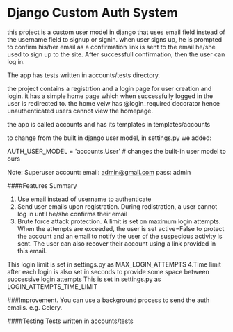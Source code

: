 # Django Custom Auth System 
this project is a custom user model in django that uses email field instead of the username field to signup or signin.
when user signs up, he is prompted to confirm his/her email as a confirmation link is sent to the email he/she used
to sign up to the site. After successfull confirmation, then the user can log in.

The app has tests written in accounts/tests directory.

the project contains a registrtion and a login page for user creation and login.
it has a simple home page which when successfully logged in the user is redirected to.
the home veiw has @login_required decorator hence unauthenticated users cannot view the homepage.

the app is called accounts and has its templates in templates/accounts



to change from the built in django user model, in settings.py we added:

AUTH_USER_MODEL = 'accounts.User' # changes the built-in user model to ours

Note:
Superuser account:
email: admin@gmail.com
pass: admin


####Features Summary
1. Use email instead of username to authenticate
2. Send user emails upon registration. During redistration, a user cannot log in until he/she confirms their email
3. Brute force attack protection. A limit is set on maximum login attempts. When the attempts are exceeded, 
  the user is set active=False to protect the account and an email to notify the user of the suspecious activity
  is sent. The user can also recover their account using a link provided in this email.
  
  This login limit is set in settings.py as MAX_LOGIN_ATTEMPTS 
4.Time limit after each login is also set in seconds to provide some space between successive login attempts
  This is set in settings.py as LOGIN_ATTEMPTS_TIME_LIMIT

###Improvement.
You can use a background process to send the auth emails. e.g. Celery.


####Testing
Tests written in accounts/tests
